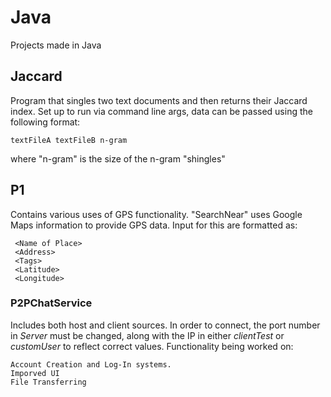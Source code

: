 # Java
Projects made in Java

## **Jaccard**
Program that singles two text documents and then returns their Jaccard index. Set up to run via command line args, data can be passed using the following format:
```
textFileA textFileB n-gram
```
where "n-gram" is the size of the n-gram "shingles"

## **P1**

Contains various uses of GPS functionality.
"SearchNear" uses Google Maps information to provide GPS data. 
Input for this are formatted as:

     <Name of Place>
     <Address>
     <Tags>
     <Latitude>
     <Longitude> 

### **P2PChatService**
Includes both host and client sources. In order to connect, the port number in *Server* must be changed, along with the IP in either *clientTest* or *customUser* to reflect correct values. Functionality being worked on: 
```
Account Creation and Log-In systems. 
Imporved UI
File Transferring
```
